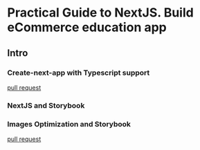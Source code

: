 # Practical Guide to NextJS. Build eCommerce education app

## Intro

### Create-next-app with Typescript support

[pull request](https://github.com/nickovchinnikov/coursesbox/pull/1)

### NextJS and Storybook

### Images Optimization and Storybook

[pull request](https://github.com/nickovchinnikov/coursesbox/pull/2)
